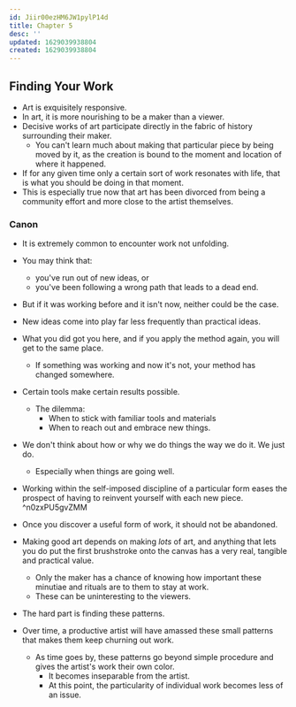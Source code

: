 ```yaml
---
id: Jiir00ezHM6JW1pylP14d
title: Chapter 5
desc: ''
updated: 1629039938804
created: 1629039938804
---
```


## Finding Your Work
- Art is exquisitely responsive.
- In art, it is more nourishing to be a maker than a viewer.
- Decisive works of art participate directly in the fabric of history surrounding their maker.
  - You can't learn much about making that particular piece by being moved by it, as the creation is bound to the moment and location of where it happened.
- If for any given time only a certain sort of work resonates with life, that is what you should be doing in that moment.
- This is especially true now that art has been divorced from being a community effort and more close to the artist themselves.

### Canon
- It is extremely common to encounter work not unfolding.
- You may think that:
  - you've run out of new ideas, or
  - you've been following a wrong path that leads to a dead end.
- But if it was working before and it isn't now, neither could be the case.
- New ideas come into play far less frequently than practical ideas.
- What you did got you here, and if you apply the method again, you will get to the same place.
  - If something was working and now it's not, your method has changed somewhere.

- Certain tools make certain results possible.
  - The dilemma: 
    - When to stick with familiar tools and materials
    - When to reach out and embrace new things.
- We don't think about how or why we do things the way we do it. We just do.
  - Especially when things are going well.

- Working within the self-imposed discipline of a particular form eases the prospect of having to reinvent yourself with each new piece. ^n0zxPU5gvZMM
- Once you discover a useful form of work, it should not be abandoned.
- Making good art depends on making _lots_ of art, and anything that lets you do put the first brushstroke onto the canvas has a very real, tangible and practical value.
  - Only the maker has a chance of knowing how important these minutiae and rituals are to them to stay at work.
  - These can be uninteresting to the viewers.
- The hard part is finding these patterns.
- Over time, a productive artist will have amassed these small patterns that makes them keep churning out work.
  - As time goes by, these patterns go beyond simple procedure and gives the artist's work their own color.
    - It becomes inseparable from the artist.
    - At this point, the particularity of individual work becomes less of an issue.
